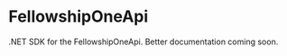 FellowshipOneApi
================

.NET SDK for the FellowshipOneApi. Better documentation coming soon.
